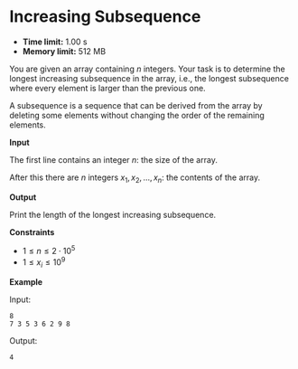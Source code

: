 # Increasing Subsequence







* **Time limit:** 1.00 s
* **Memory limit:** 512 MB



You are given an array containing $n$ integers. Your task is to determine the longest increasing subsequence in the array, i.e., the longest subsequence where every element is larger than the previous one.



A subsequence is a sequence that can be derived from the array by deleting some elements without changing the order of the remaining elements.



**Input**



The first line contains an integer $n$: the size of the array.



After this there are $n$ integers $x_1,x_2,\ldots,x_n$: the contents of the array.



**Output**



Print the length of the longest increasing subsequence.



**Constraints**


* $1 \le n \le 2 \cdot 10^5$ 
* $1 \le x_i \le 10^9$ 

**Example**



Input:

```
8
7 3 5 3 6 2 9 8
```



Output:

`4`



